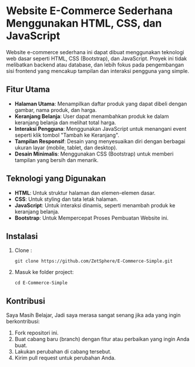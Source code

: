 # Website E-Commerce Sederhana Menggunakan HTML, CSS, dan JavaScript

Website e-commerce sederhana ini dapat dibuat menggunakan teknologi web dasar seperti HTML, CSS (Bootstrap), dan JavaScript. Proyek ini tidak melibatkan backend atau database, dan lebih fokus pada pengembangan sisi frontend yang mencakup tampilan dan interaksi pengguna yang simple.

## Fitur Utama

- **Halaman Utama**: Menampilkan daftar produk yang dapat dibeli dengan gambar, nama produk, dan harga.
- **Keranjang Belanja**: User dapat menambahkan produk ke dalam keranjang belanja dan melihat total harga.
- **Interaksi Pengguna**: Menggunakan JavaScript untuk menangani event seperti klik tombol "Tambah ke Keranjang".
- **Tampilan Responsif**: Desain yang menyesuaikan diri dengan berbagai ukuran layar (mobile, tablet, dan desktop).
- **Desain Minimalis**: Menggunakan CSS (Bootstrap) untuk memberi tampilan yang bersih dan menarik.

## Teknologi yang Digunakan

- **HTML**: Untuk struktur halaman dan elemen-elemen dasar.
- **CSS**: Untuk styling dan tata letak halaman.
- **JavaScript**: Untuk interaksi dinamis, seperti menambah produk ke keranjang belanja.
- **Bootstrap**: Untuk Mempercepat Proses Pembuatan Website ini.

## Instalasi

1. Clone :
   ```
   git clone https://github.com/ZetSphere/E-Commerce-Simple.git
   ```
2. Masuk ke folder project:
   ```
   cd E-Commerce-Simple
   ```

## Kontribusi

Saya Masih Belajar, Jadi saya merasa sangat senang jika ada yang ingin berkontribusi:

1. Fork repositori ini.
2. Buat cabang baru (branch) dengan fitur atau perbaikan yang ingin Anda buat.
3. Lakukan perubahan di cabang tersebut.
4. Kirim pull request untuk perubahan Anda.
